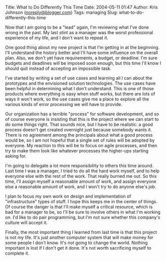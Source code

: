 Title: What to Do Differently This Time
Date: 2004-05-11 01:47
Author: Kris Johnson (noreply@blogger.com)
Tags: managing
Slug: what-to-do-differently-this-time

Now that I am going to be a "lead" again, I'm reviewing what I've done
wrong in the past. My last stint as a manager was the worst professional
experience of my life, and I don't want to repeat it.

One good thing about my new project is that I'm getting in at the
beginning. I'll understand the history better and I'll have some
influence on the overall plan. Also, we don't yet have requirements, a
budget, or deadline. I'm sure budgets and deadlines will be imposed soon
enough, but this time I'll know I should quit instead of accepting an
impossible task.

I've started by writing a set of use cases and learning all I can about
the prototypes and the envisioned solution technologies. The use cases
have been helpful in determining what I don't understand. This is one of
those products where everything is easy when stuff works, but there are
lots of ways it won't work, so the use cases give me a place to explore
all the various kinds of error processing we will have to provide.

Our organization has a terrible "process" for software development, and
so of course everyone is insisting that this is the project where we can
start to do some things right. That sounds nice, but I have to be
realistic: a good process doesn't get created overnight just because
somebody wants it. There is no agreement among the principals about what
a good process would be, so I am not hopeful that a single set of rules
will be adopted by everyone. My reaction to this will be to focus on
agile processes, and then try to make them look like whatever processes
the higher-ups starting asking for.

I'm going to delegate a lot more responsibility to others this time
around. Last time I was a manager, I tried to do all the hard work
myself, and to help everyone else with the rest of the work. That really
burned me out. So this time, I'll assign myself a reasonable amount of
work, and assign everyone else a reasonable amount of work, and I won't
try to do anyone else's job.

I plan to focus my own work on design and implementation of
"infrastructure" types of stuff. I hope this keeps me in the center of
things. Of course the danger is that I'll make myself a critical
resource, which is bad for a manager to be, so I'll be sure to involve
others in what I'm working on. I'd like to do pair programming, but I'm
not sure whether this company's culture will accept it.

Finally, the most important thing I learned from last time is that this
project is not my life. It's just another computer system that will make
money for some people I don't know. It's not going to change the world.
Nothing important is lost if I don't get it done. It's not worth
sacrificing myself to complete it.

